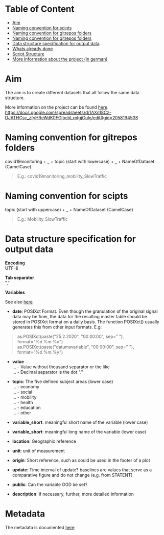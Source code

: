# Table of Content
- [Aim](https://github.com/statistikZH/monitoring_covid19/tree/master#aim)
- [Naming convention for scipts](https://github.com/statistikZH/monitoring_covid19/tree/master#naming-convention-for-scipts)
- [Naming convention for gitrepos folders](https://github.com/statistikZH/monitoring_covid19/tree/master#naming-convention-for-gitrepos-folders)
- [Naming convention for gitrepos folders](https://github.com/statistikZH/monitoring_covid19/tree/master#naming-convention-for-scripts)
- [Data structure specification for output data](https://github.com/statistikZH/monitoring_covid19/tree/master#data-structure-specification-for-output-data)
- [Whats already done](https://github.com/statistikZH/monitoring_covid19/tree/master#whats-already-done)
- [Script Structure](https://github.com/statistikZH/monitoring_covid19/tree/master#script-structure)
- [More Information about the project (in german)](https://github.com/statistikZH/monitoring_covid19/tree/master#More-Information-about-the-project-(in-german))

# Aim
The aim is to create different datasets that all follow the same data structure. 

More information on the project can be found [here](https://bit.ly/2UbzLdv). https://docs.google.com/spreadsheets/d/1AXn18Cz-DJATHCsc_zfyHReWdK0FGjbcbLxxIgjGulg/edit#gid=2058194538

# Naming convention for gitrepos folders
covid19monitoring  + _ +   topic (start with lowercase)  + _ +  NameOfDataset (CamelCase)<br>
>E.g.: covid19monitoring_mobility_SlowTraffic

# Naming convention for scipts
topic (start with uppercase) + _ +  NameOfDataset (CamelCase) <br>
> E.g.: Mobility_SlowTraffic

# Data structure specification for output data

**Encoding**<br>
UTF-8 <br>

**Tab separator**<br>
"," <br>

**Variables**<br>

See also [here](https://docs.google.com/spreadsheets/d/16bmV79jLgKt_miaFbQpSAcGBkqYA0pWXbmFviaTZUuk/edit#gid=0)

- **date**: POSIXct Format. Even though the granulation of the original signal data may be finer, the data for the resulting master table should be stored in POSIXct format on a daily basis. The function POSIXct() usually generates this from other input formats. E.g:<br>
> as.POSIXct(paste("25.2.2020", "00:00:00", sep=" "), format="%d.%m.%y")  
> as.POSIXct(paste("datumsvariable", "00:00:00", sep=" "), format="%d.%m.%y")	 

- **value** <br>
... - Value without thousand separator or the like  <br>
... - Decimal separator is the dot "."<br>

- **topic**: The five defined subject areas (lower case) <br>
... - economy <br>
... - social <br>
... - mobility <br>
... - health <br>
... - education <br>
... - other <br>

- **variable_short**: meaningful short name of the variable (lower case) <br>

- **variable_short**: meaningful long name of the variable (lower case) <br>

- **location**: Geographic reference <br>

- **unit**: unit of measurement <br>

- **origin**: Short reference, such as could be used in the footer of a plot <br>

- **update**: Time interval of update? baselines are values that serve as a comparative figure and do not change (e.g. from STATENT) <br>

- **public**: Can the variable OGD be set? <br>	

- **description**: if necessary, further, more detailed information  <br>

# Metadata

The metadata is documented [here](https://docs.google.com/spreadsheets/d/1AXn18Cz-DJATHCsc_zfyHReWdK0FGjbcbLxxIgjGulg/edit#gid=2058194538)


